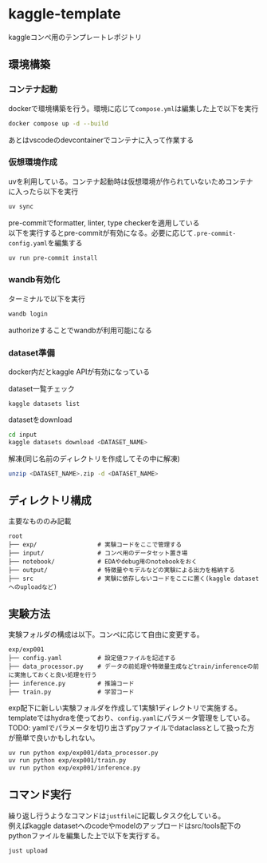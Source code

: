 # kaggle-template
kaggleコンペ用のテンプレートレポジトリ

## 環境構築
### コンテナ起動
dockerで環境構築を行う。環境に応じて`compose.yml`は編集した上で以下を実行
```bash
docker compose up -d --build
```
あとはvscodeのdevcontainerでコンテナに入って作業する

### 仮想環境作成
uvを利用している。コンテナ起動時は仮想環境が作られていないためコンテナに入ったら以下を実行
```bash
uv sync
```

pre-commitでformatter, linter, type checkerを適用している  
以下を実行するとpre-commitが有効になる。必要に応じて`.pre-commit-config.yaml`を編集する
```sh
uv run pre-commit install
```

### wandb有効化
ターミナルで以下を実行
```sh
wandb login
```
authorizeすることでwandbが利用可能になる

### dataset準備
docker内だとkaggle APIが有効になっている

dataset一覧チェック
```
kaggle datasets list
```
datasetをdownload
```bash
cd input
kaggle datasets download <DATASET_NAME>
```
解凍(同じ名前のディレクトリを作成してその中に解凍)
```bash
unzip <DATASET_NAME>.zip -d <DATASET_NAME>
```

## ディレクトリ構成
主要なもののみ記載
```
root
├── exp/                 # 実験コードをここで管理する
├── input/               # コンペ用のデータセット置き場
├── notebook/            # EDAやdebug用のnotebookをおく
├── output/              # 特徴量やモデルなどの実験による出力を格納する 
├── src                  # 実験に依存しないコードをここに置く(kaggle datasetへのuploadなど)
```

## 実験方法
実験フォルダの構成は以下。コンペに応じて自由に変更する。
```
exp/exp001
├── config.yaml          # 設定値ファイルを記述する
├── data_processor.py    # データの前処理や特徴量生成などtrain/inferenceの前に実施しておくと良い処理を行う
├── inference.py         # 推論コード
├── train.py             # 学習コード
```
exp配下に新しい実験フォルダを作成して1実験1ディレクトリで実施する。  
templateではhydraを使っており、`config.yaml`にパラメータ管理をしている。  
TODO: yamlでパラメータを切り出さずpyファイルでdataclassとして扱った方が簡単で良いかもしれない。  

```bash
uv run python exp/exp001/data_processor.py
uv run python exp/exp001/train.py
uv run python exp/exp001/inference.py
```

## コマンド実行
繰り返し行うようなコマンドは`justfile`に記載しタスク化している。  
例えばkaggle datasetへのcodeやmodelのアップロードはsrc/tools配下のpythonファイルを編集した上で以下を実行する。

```bash
just upload
```
